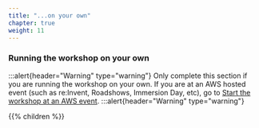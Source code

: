 ```yaml
---
title: "...on your own"
chapter: true
weight: 11
---
```


### Running the workshop on your own


:::alert{header="Warning" type="warning"}
Only complete this section if you are running the workshop on your own. If you are at an AWS hosted event (such as re:Invent, Roadshows, Immersion Day, etc), go to [Start the workshop at an AWS event](../aws_event/).
:::alert{header="Warning" type="warning"}

{{% children %}}